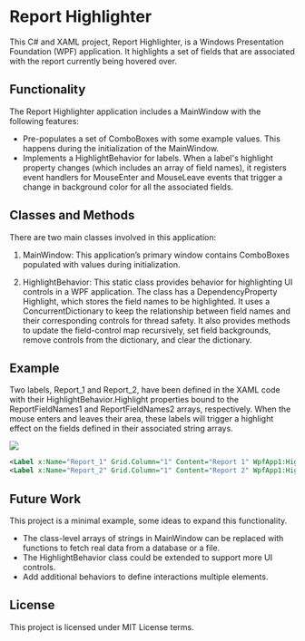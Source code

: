 # Report Highlighter

This C# and XAML project, Report Highlighter, is a Windows Presentation Foundation (WPF) application. It highlights a set of fields that are associated with the report currently being hovered over.

## Functionality
The Report Highlighter application includes a MainWindow with the following features:

- Pre-populates a set of ComboBoxes with some example values. This happens during the initialization of the MainWindow.
- Implements a HighlightBehavior for labels. When a label's highlight property changes (which includes an array of field names), it registers event handlers for MouseEnter and MouseLeave events that trigger a change in background color for all the associated fields.
## Classes and Methods
There are two main classes involved in this application:

1. MainWindow: This application’s primary window contains ComboBoxes populated with values during initialization.

2. HighlightBehavior: This static class provides behavior for highlighting UI controls in a WPF application. The class has a DependencyProperty Highlight, which stores the field names to be highlighted. It uses a ConcurrentDictionary to keep the relationship between field names and their corresponding controls for thread safety. It also provides methods to update the field-control map recursively, set field backgrounds, remove controls from the dictionary, and clear the dictionary.

## Example
Two labels, Report_1 and Report_2, have been defined in the XAML code with their HighlightBehavior.Highlight properties bound to the ReportFieldNames1 and ReportFieldNames2 arrays, respectively. When the mouse enters and leaves their area, these labels will trigger a highlight effect on the fields defined in their associated string arrays.

![](https://github.com/Austin-Tracy/ReportHighlighter/blob/main/Highlight.gif)
```xml
<Label x:Name="Report_1" Grid.Column="1" Content="Report 1" WpfApp1:HighlightBehavior.Highlight="{Binding ReportFieldNames1}" HorizontalAlignment="Left" Margin="611,38,0,0" VerticalAlignment="Top" Height="28" Width="145"/>
<Label x:Name="Report_2" Grid.Column="1" Content="Report 2" WpfApp1:HighlightBehavior.Highlight="{Binding ReportFieldNames2}" HorizontalAlignment="Left" Margin="611,69,0,0" VerticalAlignment="Top" Height="28" Width="145"/>
```

## Future Work
This project is a minimal example, some ideas to expand this functionality.

- The class-level arrays of strings in MainWindow can be replaced with functions to fetch real data from a database or a file.
- The HighlightBehavior class could be extended to support more UI controls.
- Add additional behaviors to define interactions multiple elements.

## License
This project is licensed under MIT License terms.
